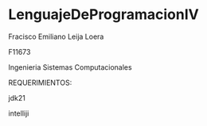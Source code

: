 # LenguajeDeProgramacionIV

Fracisco Emiliano Leija Loera

F11673

Ingenieria Sistemas Computacionales

REQUERIMIENTOS:

jdk21

intelliji
